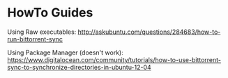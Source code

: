 # HowTo Guides

Using Raw executables:
http://askubuntu.com/questions/284683/how-to-run-bittorrent-sync

Using Package Manager (doesn't work):
https://www.digitalocean.com/community/tutorials/how-to-use-bittorrent-sync-to-synchronize-directories-in-ubuntu-12-04

